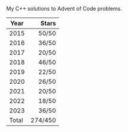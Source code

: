 My C++ solutions to Advent of Code problems.

| Year  |  Stars  |
|-------|--------:|
| 2015  |  50/50  |
| 2016  |  36/50  |
| 2017  |  20/50  |
| 2018  |  46/50  |
| 2019  |  22/50  |
| 2020  |  26/50  |
| 2021  |  20/50  |
| 2022  |  18/50  |
| 2023  |  36/50  |
| Total | 274/450 |
